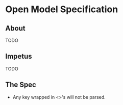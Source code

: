 # Open Model Specification
## About
TODO

## Impetus
TODO

## The Spec
* Any key wrapped in <>'s will not be parsed.
